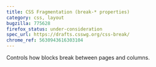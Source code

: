 ```yaml
---
title: CSS Fragmentation (break-* properties)
category: css, layout
bugzilla: 775628
firefox_status: under-consideration
spec_url: https://drafts.csswg.org/css-break/
chrome_ref: 5630943616303104
---
```


Controls how blocks break between pages and columns. 
